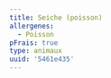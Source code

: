 ```yaml
---
title: Seiche (poisson)
allergenes:
  - Poisson
pFrais: true
type: animaux
uuid: '5461e435'
---
```


